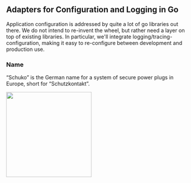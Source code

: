 ## Adapters for Configuration and Logging in Go

Application configuration is addressed by quite a lot of go libraries out there.
We do not intend to re-invent the wheel, but rather need a layer on top of existing libraries.
In particular, we'll integrate logging/tracing-configuration, making it easy to re-configure between
development and production use.

### Name

“Schuko” is the German name for a system of secure power plugs in Europe, short
for “Schutzkontakt”.

<img src="http://npillmayer.github.io/img/Schuko-Stecker.svg" style="max-width:230px" width="230px">
